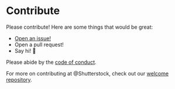 # Contribute

Please contribute! Here are some things that would be great:
- [Open an issue!](https://github.com/shutterstock/api/issues/new)
- Open a pull request!
- Say hi! :wave:

Please abide by the [code of conduct](CODE_OF_CONDUCT.md).

For more on contributing at @Shutterstock, check out our [welcome repository](https://github.com/shutterstock/welcome).
